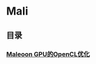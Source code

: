 # Mali

## 目录

### [Maleoon GPU的OpenCL优化](./optimizing-opencl-for-maleoon-gpus/optimizing-opencl-for-maleoon-gpus.md)

